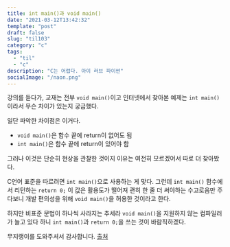 ```yaml
---
title: int main()과 void main()
date: "2021-03-12T13:42:32"
template: "post"
draft: false
slug: "til103"
category: "c"
tags:
  - "til"
  - "c"
description: "C는 어렵다. 아이 러브 파이썬"
socialImage: "/naon.png"
---
```


강의를 듣다가, 교재는 전부 `void main()`이고 인터넷에서 찾아본 예제는 `int main()`이라서 무슨 차이가 있는지 궁금했다.

일단 파악한 차이점은 이거다.

- `void main()`은 함수 끝에 return이 없어도 됨
- `int main()`은 함수 끝에 return이 있어야 함

그러나 이것은 단순히 현상을 관찰한 것이지 이유는 여전히 모르겠어서 따로 더 찾아봤다.

C언어 표준을 따르려면 `int main()`으로 사용하는 게 맞다. 그런데 `int main()` 함수에서 리턴하는 `return 0;` 이 값은 활용도가 떨어져 괜히 한 줄 더 써야하는 수고로움만 주다보니 개발 편의성을 위해 `void main()`을 허용한 것이라고 한다.

하지만 비표준 문법이 하나씩 사라지는 추세라 `void main()`을 지원하지 않는 컴파일러가 늘고 있다 하니 `int main()`과 `return 0;`을 쓰는 것이 바람직하겠다.

무지랭이를 도와주셔서 감사합니다. [출처](http://blog.naver.com/tipsware/221243513396)